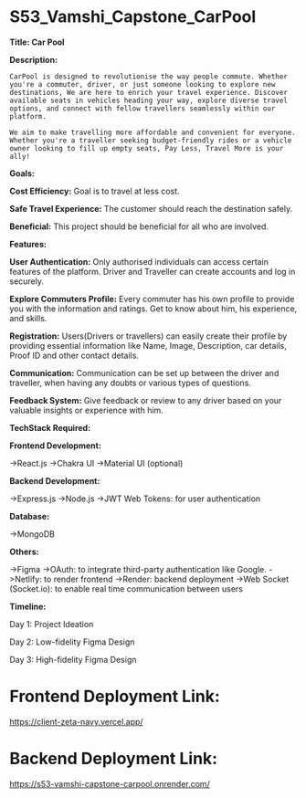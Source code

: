 # S53_Vamshi_Capstone_CarPool

**Title: Car Pool**

**Description:**

    CarPool is designed to revolutionise the way people commute. Whether you're a commuter, driver, or just someone looking to explore new destinations, We are here to enrich your travel experience. Discover available seats in vehicles heading your way, explore diverse travel options, and connect with fellow travellers seamlessly within our platform.

    We aim to make travelling more affordable and convenient for everyone. Whether you're a traveller seeking budget-friendly rides or a vehicle owner looking to fill up empty seats, Pay Less, Travel More is your ally!


**Goals:**

**Cost Efficiency:** Goal is to travel at less cost.

**Safe Travel Experience:** The customer should reach the destination safely.

**Beneficial:** This project should be beneficial for all who are involved.


**Features:**

**User Authentication:** Only authorised individuals can access certain features of the platform. Driver and Traveller can create accounts and log in securely.


**Explore Commuters Profile:** Every commuter has his own profile to provide you with the information and ratings. Get to know about him, his experience, and skills.

**Registration:** Users(Drivers or travellers) can easily create their profile by providing essential information like Name, Image, Description, car details, Proof ID and other contact details.

**Communication:** Communication can be set up between the driver and traveller, when having any doubts or various types of questions.

**Feedback System:** Give feedback or review to any driver based on your valuable insights or experience with him.

**TechStack Required:**

**Frontend Development:** 

->React.js
->Chakra UI
->Material UI (optional)

**Backend Development:**

->Express.js
->Node.js
->JWT Web Tokens: for user authentication

**Database:**

->MongoDB

**Others:**

->Figma
->OAuth: to integrate third-party authentication like Google.
->Netlify: to render frontend
->Render: backend deployment
->Web Socket (Socket.io): to enable real time communication between users

**Timeline:**

  Day 1:
Project Ideation

  Day 2:
 Low-fidelity Figma Design

  Day 3:
 High-fidelity Figma Design

# Frontend Deployment Link: 
 https://client-zeta-navy.vercel.app/

# Backend Deployment Link:
https://s53-vamshi-capstone-carpool.onrender.com/ 

